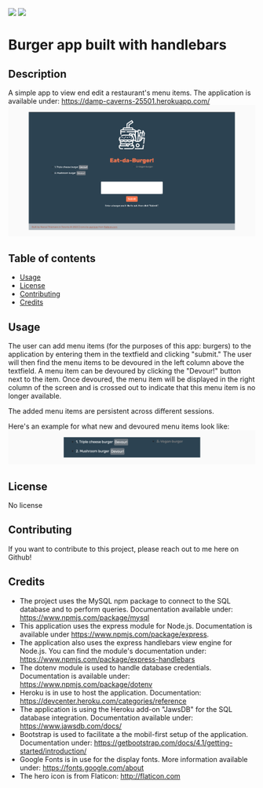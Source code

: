 <img src="https://img.shields.io/badge/cestmarcel-EmployeeTracker-navy">

<img src="https://img.shields.io/badge/Version-1.0-green">

# Burger app built with handlebars

## Description

A simple app to view end edit a restaurant's menu items. The application is available under: https://damp-caverns-25501.herokuapp.com/ 
![Screenshot of the application](https://github.com/cestmarcel/uoft-handlebars/blob/master/assets/screenshots/burgers.png)

## Table of contents

- [Usage](#Usage)
- [License](#License)
- [Contributing](#Contributing)
- [Credits](#Credits)

## Usage

The user can add menu items (for the purposes of this app: burgers) to the application by entering them in the textfield and clicking "submit." The user will then find the menu items to be devoured in the left column above the textfield. A menu item can be devoured by clicking the "Devour!" button next to the item. Once devoured, the menu item will be displayed in the right column of the screen and is crossed out to indicate that this menu item is no longer available.

The added menu items are persistent across different sessions.

Here's an example for what new and devoured menu items look like:
![Screenshot of the start screen](https://github.com/cestmarcel/uoft-handlebars/blob/master/assets/screenshots/items.png)

## License

No license

## Contributing

If you want to contribute to this project, please reach out to me here on Github!

## Credits

- The project uses the MySQL npm package to connect to the SQL database and to perform queries. Documentation available under: https://www.npmjs.com/package/mysql
- This application uses the express module for Node.js. Documentation is available under https://www.npmjs.com/package/express.
- The application also uses the express handlebars view engine for Node.js. You can find the module's documentation under: https://www.npmjs.com/package/express-handlebars
- The dotenv module is used to handle database credentials. Documentation is available under: https://www.npmjs.com/package/dotenv
- Heroku is in use to host the application. Documentation: https://devcenter.heroku.com/categories/reference
- The application is using the Heroku add-on "JawsDB" for the SQL database integration. Documentation available under: https://www.jawsdb.com/docs/
- Bootstrap is used to facilitate a the mobil-first setup of the application. Documentation under: https://getbootstrap.com/docs/4.1/getting-started/introduction/
- Google Fonts is in use for the display fonts. More information available under: https://fonts.google.com/about
- The hero icon is from Flaticon: http://flaticon.com


